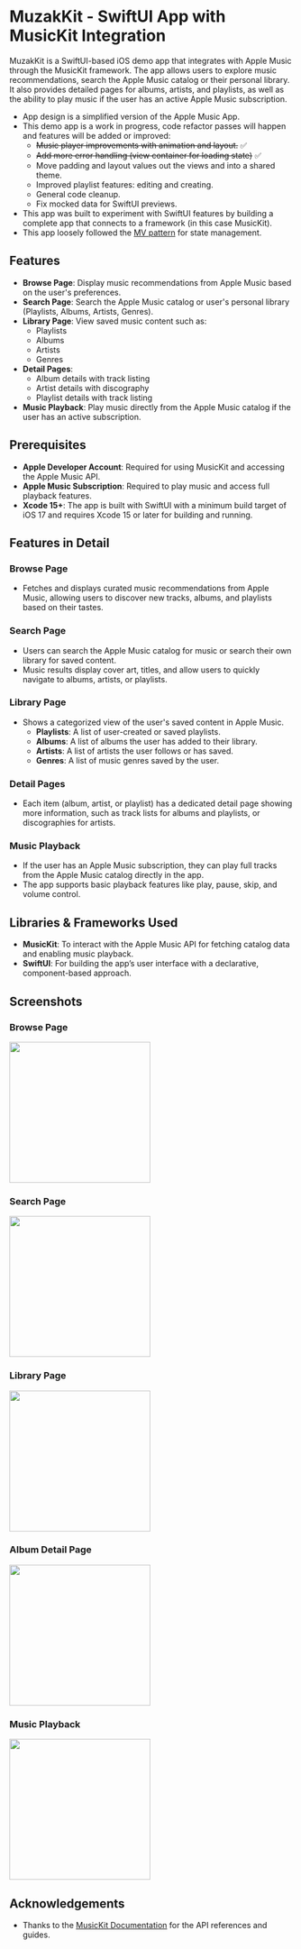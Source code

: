 # MuzakKit - SwiftUI App with MusicKit Integration

MuzakKit is a SwiftUI-based iOS demo app that integrates with Apple Music through the MusicKit framework. The app allows users to explore music recommendations, search the Apple Music catalog or their personal library. It also provides detailed pages for albums, artists, and playlists, as well as the ability to play music if the user has an active Apple Music subscription.

- App design is a simplified version of the Apple Music App. 
- This demo app is a work in progress, code refactor passes will happen and features will be added or improved:
  - ~~Music player improvements with animation and layout.~~ ✅
  - ~~Add more error handling (view container for loading state)~~ ✅
  - Move padding and layout values out the views and into a shared theme.
  - Improved playlist features: editing and creating.
  - General code cleanup.
  - Fix mocked data for SwiftUI previews.
- This app was built to experiment with SwiftUI features by building a complete app that connects to a framework (in this case MusicKit).
- This app loosely followed the [MV pattern](https://azamsharp.com/2022/08/09/intro-to-mv-state-pattern.html) for state management.

## Features

- **Browse Page**: Display music recommendations from Apple Music based on the user's preferences.
- **Search Page**: Search the Apple Music catalog or user's personal library (Playlists, Albums, Artists, Genres).
- **Library Page**: View saved music content such as:
  - Playlists
  - Albums
  - Artists
  - Genres
- **Detail Pages**:
  - Album details with track listing
  - Artist details with discography
  - Playlist details with track listing
- **Music Playback**: Play music directly from the Apple Music catalog if the user has an active subscription.
  
## Prerequisites

- **Apple Developer Account**: Required for using MusicKit and accessing the Apple Music API.
- **Apple Music Subscription**: Required to play music and access full playback features.
- **Xcode 15+**: The app is built with SwiftUI with a minimum build target of iOS 17 and requires Xcode 15 or later for building and running.

## Features in Detail

### Browse Page
- Fetches and displays curated music recommendations from Apple Music, allowing users to discover new tracks, albums, and playlists based on their tastes.

### Search Page
- Users can search the Apple Music catalog for music or search their own library for saved content.
- Music results display cover art, titles, and allow users to quickly navigate to albums, artists, or playlists.

### Library Page
- Shows a categorized view of the user's saved content in Apple Music.
  - **Playlists**: A list of user-created or saved playlists.
  - **Albums**: A list of albums the user has added to their library.
  - **Artists**: A list of artists the user follows or has saved.
  - **Genres**: A list of music genres saved by the user.

### Detail Pages
- Each item (album, artist, or playlist) has a dedicated detail page showing more information, such as track lists for albums and playlists, or discographies for artists.
  
### Music Playback
- If the user has an Apple Music subscription, they can play full tracks from the Apple Music catalog directly in the app.
- The app supports basic playback features like play, pause, skip, and volume control.
  
## Libraries & Frameworks Used

- **MusicKit**: To interact with the Apple Music API for fetching catalog data and enabling music playback.
- **SwiftUI**: For building the app’s user interface with a declarative, component-based approach.
  
## Screenshots

### Browse Page
<img width="250" src="https://github.com/user-attachments/assets/63004fae-ad5f-482a-8454-82b1c6ee7da8">

### Search Page
<img width="250" src="https://github.com/user-attachments/assets/9eaf9dea-5f6c-44d5-9ac4-afcfd914011d">

### Library Page
<img width="250" src="https://github.com/user-attachments/assets/7c557bcc-3e14-4fd0-ae7d-a3bc711af8a1">

### Album Detail Page
<img width="250" src="https://github.com/user-attachments/assets/e80dca43-7a7a-4134-86a8-834ef674e813">

### Music Playback
<img width="250" src="https://github.com/user-attachments/assets/5f8b4ac2-6aca-42e3-a05f-60cb83ec7e2d">

## Acknowledgements

- Thanks to the [MusicKit Documentation](https://developer.apple.com/documentation/musickit) for the API references and guides.
